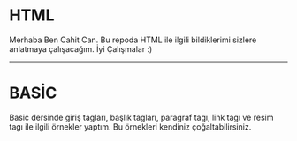 # HTML

<p>Merhaba
Ben Cahit Can. Bu repoda HTML ile ilgili bildiklerimi sizlere anlatmaya çalışacağım.
İyi Çalışmalar :)
</p>
<hr>

# BASİC

<p>Basic dersinde giriş tagları, başlık tagları, paragraf tagı, link tagı ve resim tagı ile ilgili örnekler yaptım. Bu örnekleri kendiniz çoğaltabilirsiniz.</p>
